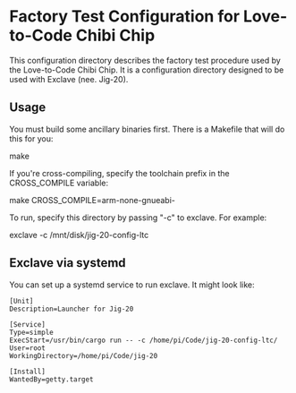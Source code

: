 Factory Test Configuration for Love-to-Code Chibi Chip
======================================================

This configuration directory describes the factory test procedure used
by the Love-to-Code Chibi Chip.  It is a configuration directory designed
to be used with Exclave (nee. Jig-20).

Usage
-----

You must build some ancillary binaries first.  There is a Makefile that
will do this for you:

 make

If you're cross-compiling, specify the toolchain prefix in the CROSS\_COMPILE
variable:

 make CROSS\_COMPILE=arm-none-gnueabi-

To run, specify this directory by passing "-c" to exclave.  For example:

 exclave -c /mnt/disk/jig-20-config-ltc

Exclave via systemd
-------------------

You can set up a systemd service to run exclave.  It might look like:

    [Unit]
    Description=Launcher for Jig-20
     
    [Service]
    Type=simple
    ExecStart=/usr/bin/cargo run -- -c /home/pi/Code/jig-20-config-ltc/
    User=root
    WorkingDirectory=/home/pi/Code/jig-20
     
    [Install]
    WantedBy=getty.target
